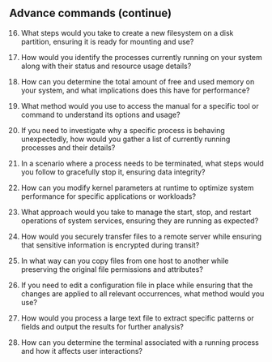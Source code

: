 ## Advance commands (continue)

16. What steps would you take to create a new filesystem on a disk partition, ensuring it is 
ready for mounting and use?

17. How would you identify the processes currently running on your system along with their 
status and resource usage details?

18. How can you determine the total amount of free and used memory on your system, and 
what implications does this have for performance?

19. What method would you use to access the manual for a specific tool or command to 
understand its options and usage?

20. If you need to investigate why a specific process is behaving unexpectedly, how would you 
gather a list of currently running processes and their details?

21. In a scenario where a process needs to be terminated, what steps would you follow to 
gracefully stop it, ensuring data integrity?

22. How can you modify kernel parameters at runtime to optimize system performance for 
specific applications or workloads?

23. What approach would you take to manage the start, stop, and restart operations of system 
services, ensuring they are running as expected?

24. How would you securely transfer files to a remote server while ensuring that sensitive 
information is encrypted during transit?

25. In what way can you copy files from one host to another while preserving the original file 
permissions and attributes?

26. If you need to edit a configuration file in place while ensuring that the changes are applied 
to all relevant occurrences, what method would you use?

27. How would you process a large text file to extract specific patterns or fields and output the 
results for further analysis?

28. How can you determine the terminal associated with a running process and how it affects 
user interactions?

